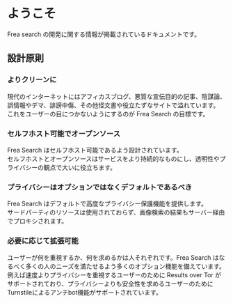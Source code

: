 # ようこそ
Frea search の開発に関する情報が掲載されているドキュメントです。

## 設計原則
### よりクリーンに
現代のインターネットにはアフィカスブログ、悪質な宣伝目的の記事、陰謀論、誤情報やデマ、誹謗中傷、その他怪文書や役立たずなサイトで溢れています。  
これをユーザーの目につかないようにするのが Frea Search の目標です。

### セルフホスト可能でオープンソース
Frea Search はセルフホスト可能であるよう設計されています。  
セルフホストとオープンソースはサービスをより持続的なものにし、透明性やプライバシーの観点で大いに役立ちます。

### プライバシーはオプションではなくデフォルトであるべき
Frea Search はデフォルトで高度なプライバシー保護機能を提供します。  
サードパーティのリソースは使用されておらず、画像検索の結果もサーバー経由でプロキシされます。

### 必要に応じて拡張可能
ユーザーが何を重視するか、何を求めるかは人それぞれです。Frea Search はなるべく多くの人のニーズを満たせるよう多くのオプション機能を備えています。  
例えば速度よりプライバシーを重視するユーザーのために Results over Tor がサポートされており、プライバシーよりも安全性を求めるユーザーのためにTurnstileによるアンチbot機能がサポートされています。
